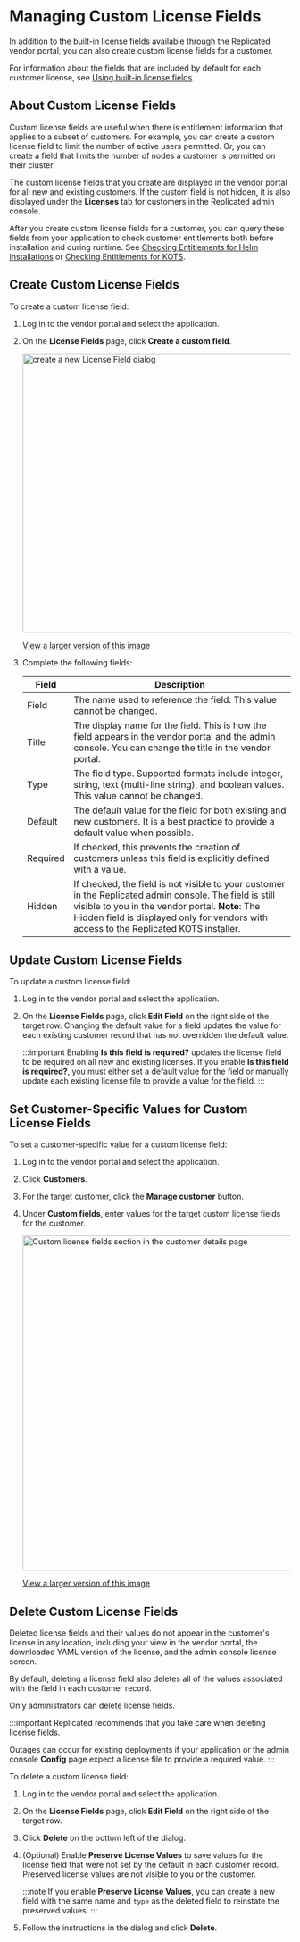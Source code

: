 # Managing Custom License Fields

In addition to the built-in license fields available through the Replicated vendor
portal, you can also create custom license fields for a customer.

For information about the fields that are included by default for each customer
license, see [Using built-in license fields](licenses-using-builtin-fields).

## About Custom License Fields

Custom license fields are useful when there is entitlement information that applies to a subset of customers. For example, you can create a custom license field to limit the number of active users permitted. Or, you can create a field that limits the number of nodes a customer is permitted on their cluster.

The custom license fields that you create are displayed in the vendor portal for all new and existing customers. If the custom field is not hidden, it is also displayed under the **Licenses** tab for customers in the Replicated admin console.

After you create custom license fields for a customer, you can query these fields from your application to check customer entitlements both before installation and during runtime. See [Checking Entitlements for Helm Installations](licenses-reference-helm) or [Checking Entitlements for KOTS](licenses-referencing-fields).   

## Create Custom License Fields

To create a custom license field:

1. Log in to the vendor portal and select the application.

1. On the **License Fields** page, click **Create a custom field**.

   <img width="500" alt="create a new License Field dialog" src="/images/license-add-custom-field.png"/>

   [View a larger version of this image](/images/license-add-custom-field.png)

1. Complete the following fields:

   | Field                  | Description           |
   |-----------------------|------------------------|
   | Field | The name used to reference the field. This value cannot be changed. |
   | Title| The display name for the field. This is how the field appears in the vendor portal and the admin console. You can change the title in the vendor portal. |
   | Type| The field type. Supported formats include integer, string, text (multi-line string), and boolean values. This value cannot be changed. |
   | Default | The default value for the field for both existing and new customers. It is a best practice to provide a default value when possible. |
   | Required | If checked, this prevents the creation of customers unless this field is explicitly defined with a value. |
   | Hidden | If checked, the field is not visible to your customer in the Replicated admin console. The field is still visible to you in the vendor portal. **Note**: The Hidden field is displayed only for vendors with access to the Replicated KOTS installer. |

## Update Custom License Fields

To update a custom license field:

1. Log in to the vendor portal and select the application.
1. On the **License Fields** page, click **Edit Field** on the right side of the target row. Changing the default value for a field updates the value for each existing customer record that has not overridden the default value.

   :::important
   Enabling **Is this field is required?** updates the license field to be required on all new and existing licenses. If you enable **Is this field is required?**, you must either set a default value for the field or manually update each existing license file to provide a value for the field.
   :::
   
## Set Customer-Specific Values for Custom License Fields

To set a customer-specific value for a custom license field:

1. Log in to the vendor portal and select the application.
1. Click **Customers**.
1. For the target customer, click the **Manage customer** button.
1. Under **Custom fields**, enter values for the target custom license fields for the customer.

   <img width="600" alt="Custom license fields section in the customer details page" src="/images/customer-license-custom-fields.png"/>

   [View a larger version of this image](/images/customer-license-custom-fields.png)

## Delete Custom License Fields

Deleted license fields and their values do not appear in the customer's license in any location, including your view in the vendor portal, the downloaded YAML version of the license, and the admin console license screen.

By default, deleting a license field also deletes all of the values associated with the field in each customer record.

Only administrators can delete license fields.

:::important
Replicated recommends that you take care when deleting license fields.

Outages can occur for existing deployments if your application or the admin console **Config** page expect a license file to provide a required value.
:::

To delete a custom license field:

1. Log in to the vendor portal and select the application.
1. On the **License Fields** page, click **Edit Field** on the right side of the target row.
1. Click **Delete** on the bottom left of the dialog.
1. (Optional) Enable **Preserve License Values** to save values for the license field that were not set by the default in each customer record. Preserved license values are not visible to you or the customer.

   :::note
   If you enable **Preserve License Values**, you can create a new field with the same name and `type` as the deleted field to reinstate the preserved values.
   :::

1. Follow the instructions in the dialog and click **Delete**.
